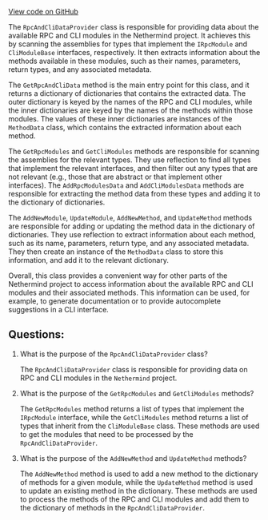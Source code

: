 [View code on GitHub](https://github.com/nethermindeth/nethermind/Nethermind.GitBook/RpcAndCliDataProvider.cs)

The `RpcAndCliDataProvider` class is responsible for providing data about the available RPC and CLI modules in the Nethermind project. It achieves this by scanning the assemblies for types that implement the `IRpcModule` and `CliModuleBase` interfaces, respectively. It then extracts information about the methods available in these modules, such as their names, parameters, return types, and any associated metadata.

The `GetRpcAndCliData` method is the main entry point for this class, and it returns a dictionary of dictionaries that contains the extracted data. The outer dictionary is keyed by the names of the RPC and CLI modules, while the inner dictionaries are keyed by the names of the methods within those modules. The values of these inner dictionaries are instances of the `MethodData` class, which contains the extracted information about each method.

The `GetRpcModules` and `GetCliModules` methods are responsible for scanning the assemblies for the relevant types. They use reflection to find all types that implement the relevant interfaces, and then filter out any types that are not relevant (e.g., those that are abstract or that implement other interfaces). The `AddRpcModulesData` and `AddCliModulesData` methods are responsible for extracting the method data from these types and adding it to the dictionary of dictionaries.

The `AddNewModule`, `UpdateModule`, `AddNewMethod`, and `UpdateMethod` methods are responsible for adding or updating the method data in the dictionary of dictionaries. They use reflection to extract information about each method, such as its name, parameters, return type, and any associated metadata. They then create an instance of the `MethodData` class to store this information, and add it to the relevant dictionary.

Overall, this class provides a convenient way for other parts of the Nethermind project to access information about the available RPC and CLI modules and their associated methods. This information can be used, for example, to generate documentation or to provide autocomplete suggestions in a CLI interface.
## Questions: 
 1. What is the purpose of the `RpcAndCliDataProvider` class?
    
    The `RpcAndCliDataProvider` class is responsible for providing data on RPC and CLI modules in the `Nethermind` project.

2. What is the purpose of the `GetRpcModules` and `GetCliModules` methods?
    
    The `GetRpcModules` method returns a list of types that implement the `IRpcModule` interface, while the `GetCliModules` method returns a list of types that inherit from the `CliModuleBase` class. These methods are used to get the modules that need to be processed by the `RpcAndCliDataProvider`.

3. What is the purpose of the `AddNewMethod` and `UpdateMethod` methods?
    
    The `AddNewMethod` method is used to add a new method to the dictionary of methods for a given module, while the `UpdateMethod` method is used to update an existing method in the dictionary. These methods are used to process the methods of the RPC and CLI modules and add them to the dictionary of methods in the `RpcAndCliDataProvider`.